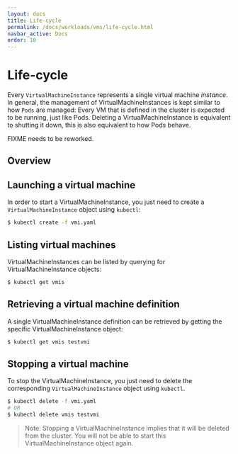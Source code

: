 ```yaml
---
layout: docs
title: Life-cycle
permalink: /docs/workloads/vms/life-cycle.html
navbar_active: Docs
order: 10
---
```


# Life-cycle

Every `VirtualMachineInstance` represents a single virtual machine _instance_.
In general, the management of VirtualMachineInstances is kept similar to how `Pods` are managed: Every VM that is defined in the cluster is expected to be running, just like Pods.
Deleting a VirtualMachineInstance is equivalent to shutting it down, this is also equivalent to how Pods behave.

FIXME needs to be reworked.

## Overview

## Launching a virtual machine

In order to start a VirtualMachineInstance, you just need to create a `VirtualMachineInstance` object using `kubectl`:

```bash
$ kubectl create -f vmi.yaml
```

## Listing virtual machines

VirtualMachineInstances can be listed by querying for VirtualMachineInstance objects:

```bash
$ kubectl get vmis
```

## Retrieving a virtual machine definition

A single VirtualMachineInstance definition can be retrieved by getting the specific VirtualMachineInstance object:

```bash
$ kubectl get vmis testvmi
```

## Stopping a virtual machine

To stop the VirtualMachineInstance, you just need to delete the corresponding `VirtualMachineInstance` object using `kubectl`.

```bash
$ kubectl delete -f vmi.yaml
# OR
$ kubectl delete vmis testvmi
```

> Note: Stopping a VirtualMachineInstance implies that it will be deleted from the cluster. You will not be able to start this VirtualMachineInstance object again.
